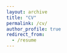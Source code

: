 ```yaml
---
layout: archive
title: "CV"
permalink: /cv/
author_profile: true
redirect_from:
  - /resume
---
```

<object data="../files/cv.pdf" width="1000" height="1000" type='application/pdf'></object>
